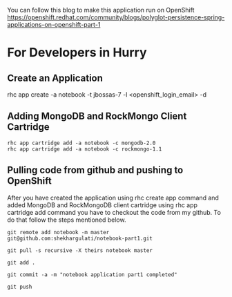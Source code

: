 You can follow this blog to make this application run on OpenShift https://openshift.redhat.com/community/blogs/polyglot-persistence-spring-applications-on-openshift-part-1

# For Developers in Hurry

## Create an Application 

rhc app create -a notebook -t jbossas-7 -l <openshift_login_email> -d

## Adding MongoDB and RockMongo Client Cartridge

```
rhc app cartridge add -a notebook -c mongodb-2.0
rhc app cartridge add -a notebook -c rockmongo-1.1
```

## Pulling code from github and pushing to OpenShift

After you have created the application using rhc create app command and added MongoDB and RockMongoDB client cartridge using rhc app cartridge add command you have to checkout the code from my github. To do that follow the steps mentioned below.

```
git remote add notebook -m master git@github.com:shekhargulati/notebook-part1.git
 
git pull -s recursive -X theirs notebook master
 
git add .
 
git commit -a -m "notebook application part1 completed"
 
git push
```
